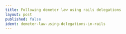 ```yaml
---
title: Following demeter law using rails delegations
layout: post
published: false
ident: demeter-law-using-delegations-in-rails
---
```

